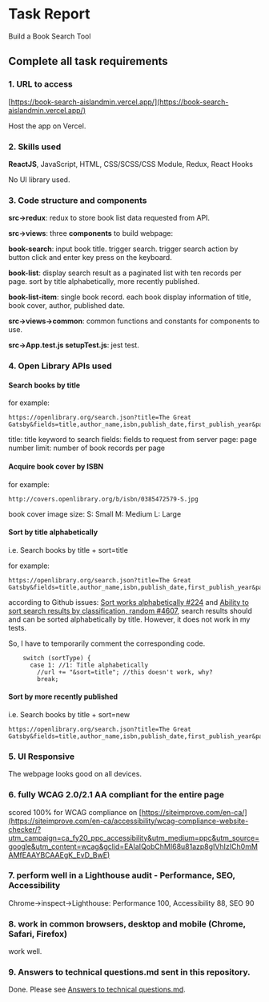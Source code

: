 # Task Report

Build a Book Search Tool

## Complete all task requirements

### 1. URL to access

[https://book-search-aislandmin.vercel.app/](https://book-search-aislandmin.vercel.app/)

Host the app on Vercel.

### 2. Skills used

**ReactJS**, JavaScript, HTML, CSS/SCSS/CSS Module, Redux, React Hooks

No UI library used.

### 3. Code structure and components

**src->redux**: redux to store book list data requested from API.

**src->views**: three **components** to build webpage:

**book-search**: input book title. trigger search. trigger search action by button click and enter key press on the keyboard.

**book-list**: display search result as a paginated list with ten records per page. sort by title alphabetically, more recently published. 

**book-list-item**: single book record. each book display information of title, book cover, author, published date.

**src->views->common**: common functions and constants for components to use.

**src->App.test.js  setupTest.js**: jest test.

### 4. Open Library APIs used

#### Search books by title
for example:

```
https://openlibrary.org/search.json?title=The Great Gatsby&fields=title,author_name,isbn,publish_date,first_publish_year&page=1&limit=10
```

title: title keyword to search
fields: fields to request from server
page: page number
limit: number of book records per page

#### Acquire book cover by ISBN
for example:

```
http://covers.openlibrary.org/b/isbn/0385472579-S.jpg
```

book cover image size: S: Small  M: Medium L: Large

#### Sort by title alphabetically
i.e. Search books by title + sort=title

for example:
```
https://openlibrary.org/search.json?title=The Great Gatsby&fields=title,author_name,isbn,publish_date,first_publish_year&page=1&limit=10&sort=title
```

according to Github issues: [Sort works alphabetically #224](https://github.com/internetarchive/openlibrary/pull/224) and [Ability to sort search results by classification, random #4607](https://github.com/internetarchive/openlibrary/pull/4607/commits/cb2185ce6ba7df7e0ea1161fa62fbaeb78cacfc2), search results should and can be sorted alphabetically by title. However, it does not work in my tests. 

So, I have to temporarily comment the corresponding code.
```
    switch (sortType) {
      case 1: //1: Title alphabetically
        //url += "&sort=title"; //this doesn't work, why?
        break;
```

#### Sort by more recently published
i.e. Search books by title + sort=new
```
https://openlibrary.org/search.json?title=The Great Gatsby&fields=title,author_name,isbn,publish_date,first_publish_year&page=1&limit=10&sort=new
```

### 5. UI Responsive 

The webpage looks good on all devices.

### 6. fully WCAG 2.0/2.1 AA compliant for the entire page

scored 100% for WCAG compliance on 
[https://siteimprove.com/en-ca/](https://siteimprove.com/en-ca/accessibility/wcag-compliance-website-checker/?utm_campaign=ca_fy20_ppc_accessibility&utm_medium=ppc&utm_source=google&utm_content=wcag&gclid=EAIaIQobChMI68u81azp8gIVhIzICh0mMAMfEAAYBCAAEgK_EvD_BwE)

### 7. perform well in a Lighthouse audit - Performance, SEO, Accessibility
Chrome->inspect->Lighthouse: 
Performance 100, Accessibility 88, SEO 90

### 8. work in common browsers, desktop and mobile (Chrome, Safari, Firefox)
work well.

### 9. Answers to technical questions.md sent in this repository.
Done. Please see [Answers to technical questions.md](https://github.com/aislandmin/book-search-tool/blob/main/Answers%20to%20technical%20questions.md).
